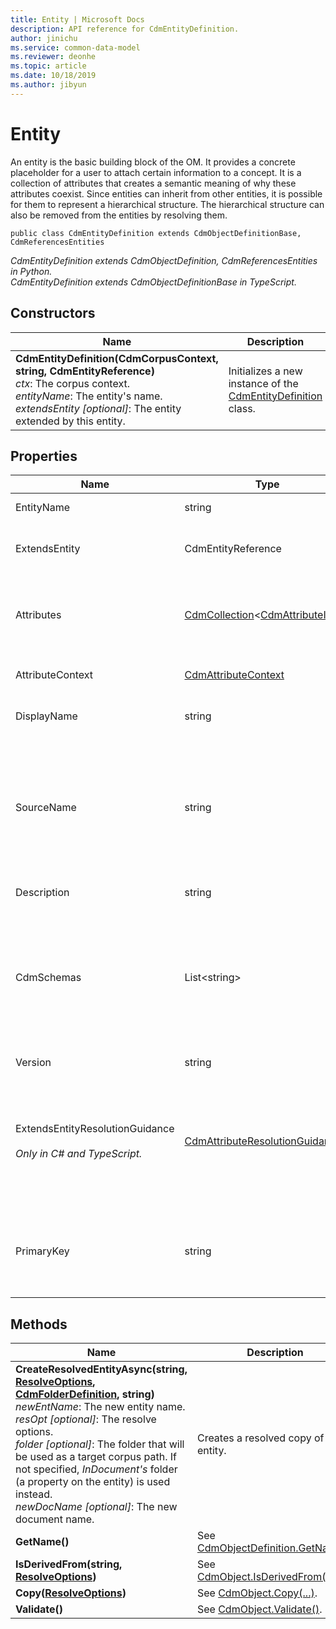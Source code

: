 ```yaml
---
title: Entity | Microsoft Docs
description: API reference for CdmEntityDefinition.
author: jinichu
ms.service: common-data-model
ms.reviewer: deonhe 
ms.topic: article
ms.date: 10/18/2019
ms.author: jibyun
---
```


# Entity 

An entity is the basic building block of the OM. It provides a concrete placeholder for a user to attach certain information to a concept. It is a collection of attributes that creates a semantic meaning of why these attributes coexist. Since entities can inherit from other entities, it is possible for them to represent a hierarchical structure. The hierarchical structure can also be removed from the entities by resolving them.

```
public class CdmEntityDefinition extends CdmObjectDefinitionBase, CdmReferencesEntities
```
*CdmEntityDefinition extends CdmObjectDefinition, CdmReferencesEntities in Python.*<br/>
*CdmEntityDefinition extends CdmObjectDefinitionBase in TypeScript.*

## Constructors
|Name|Description|
|---|---|
|**CdmEntityDefinition(CdmCorpusContext, string, CdmEntityReference)**<br/>*ctx*: The corpus context.<br/>*entityName*: The entity's name.<br/>*extendsEntity [optional]*: The entity extended by this entity.|Initializes a new instance of the [CdmEntityDefinition](entity.md) class.|

## Properties
|Name|Type|Description|
|---|---|---|
|EntityName|string|The entity's name.|
|ExtendsEntity|CdmEntityReference|The entity extended by this entity.|
|Attributes|[CdmCollection](collection.md)\<[CdmAttributeItem](attributeitem.md)>|The collection of attributes for this entity.|
|AttributeContext|[CdmAttributeContext](attributecontext.md)|The entity's attribute context.|
|DisplayName|string|The entity's display name.|
|SourceName|string|The entity's source name - the original entity name from another source system (e.g. *Dynamics*).|
|Description|string|The entity's description.|
|CdmSchemas|List\<string>|The list of CDM entities that the entity "contains" or implements (a set of contracts or interfaces).|
|Version|string|The entity's version.|
|ExtendsEntityResolutionGuidance<br/><br/>*Only in C# and TypeScript.*|[CdmAttributeResolutionGuidance](attributeresolutionguidance.md)|The resolution guidance for the attributes taken from the entity extended by this entity.|
|PrimaryKey|string|The attribute that identifies itself as the primary key.|

## Methods
|Name|Description|Return Type|
|---|---|---|
|**CreateResolvedEntityAsync(string, [ResolveOptions](../utilities/resolveoptions.md), [CdmFolderDefinition](folder.md), string)**<br />*newEntName*: The new entity name.<br/>*resOpt [optional]*: The resolve options.<br/>*folder [optional]*: The folder that will be used as a target corpus path. If not specified, *InDocument's* folder (a property on the entity) is used instead.<br/>*newDocName [optional]*: The new document name.|Creates a resolved copy of the entity.|Task\<[CdmEntityDefinition](entity.md)>|
|**GetName()**|See [CdmObjectDefinition.GetName()](cdmobjectdefinition.md#methods).|string|
|**IsDerivedFrom(string, [ResolveOptions](../utilities/resolveoptions.md))**|See [CdmObject.IsDerivedFrom(...)](cdmobject.md#methods).|bool|
|**Copy([ResolveOptions](../utilities/resolveoptions.md))**|See [CdmObject.Copy(...)](cdmobject.md#methods).|[CdmObject](cdmobject.md)|
|**Validate()**|See [CdmObject.Validate()](cdmobject.md#methods).|bool|

